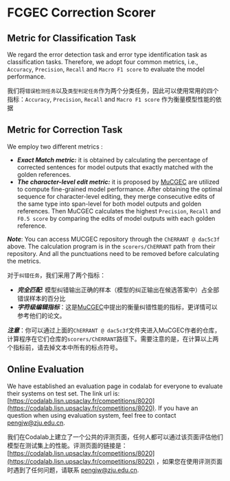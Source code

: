 # FCGEC Correction Scorer

## Metric for Classification Task
We regard the error detection task and error type identification task as classification tasks. Therefore, we adopt four common metrics, i.e., `Accuracy`, `Precision`, `Recall` and `Macro F1 score` to evaluate the model performance.

我们将`错误检测任务`以及`类型判定任务`作为两个分类任务，因此可以使用常用的四个指标：`Accuracy`, `Precision`, `Recall` and `Macro F1 score` 作为衡量模型性能的依据

## Metric for Correction Task
We employ two different metrics : 
+ ***Exact Match metric:*** it is obtained by calculating the percentage of corrected sentences for model outputs that exactly matched with the golden references. 
+ ***The character-level edit metric:*** it is proposed by [MuCGEC](https://github.com/HillZhang1999/MuCGEC) are utilized to compute fine-grained model performance. After obtaining the optimal sequence for character-level editing, they merge consecutive edits of the same type into span-level for both model outputs and golden references. Then MuCGEC calculates the highest `Precision`, `Recall` and `F0.5 score` by comparing the edits of model outputs with each golden reference.

***Note***: You can access MUCGEC repository through the `ChERRANT @ dac5c3f` above. The calculation program is in the `scorers/ChERRANT` path from their repository. And all the punctuations need to be removed before calculating the metrics.

对于`纠错任务`，我们采用了两个指标：
+ ***完全匹配***: 模型纠错输出正确的样本（模型的纠正输出在候选答案中）占全部错误样本的百分比
+ ***字符级编辑指标***：这是[MuCGEC](https://github.com/HillZhang1999/MuCGEC)中提出的衡量纠错性能的指标，更详情可以参考他们的论文。

***注意***：你可以通过上面的`ChERRANT @ dac5c3f`文件夹进入MuCGEC作者的仓库，计算程序在它们仓库的`scorers/ChERRANT`路径下。需要注意的是，在计算以上两个指标前，请去掉文本中所有的标点符号。

## Online Evaluation
We have established an evaluation page in codalab for everyone to evaluate their systems on test set. The link url is: [https://codalab.lisn.upsaclay.fr/competitions/8020](https://codalab.lisn.upsaclay.fr/competitions/8020). If you have an question when using evaluation system, feel free to contact [pengjw@zju.edu.cn](pengjw@zju.edu.cn).

我们在Codalab上建立了一个公共的评测页面，任何人都可以通过该页面评估他们模型在测试集上的性能。评测页面的链接是： [https://codalab.lisn.upsaclay.fr/competitions/8020](https://codalab.lisn.upsaclay.fr/competitions/8020) ，如果您在使用评测页面时遇到了任何问题，请联系 [pengjw@zju.edu.cn](pengjw@zju.edu.cn).
